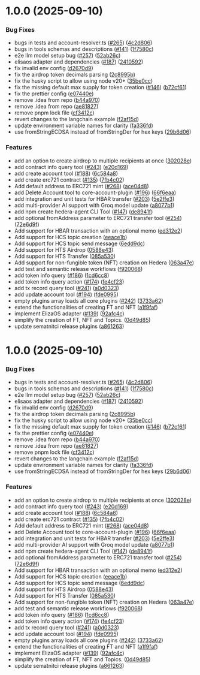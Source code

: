 # 1.0.0 (2025-09-10)


### Bug Fixes

* bugs in tests and account-resolver.ts ([#265](https://github.com/mmalik-al/hedera-agent-kit/issues/265)) ([4c2d806](https://github.com/mmalik-al/hedera-agent-kit/commit/4c2d8066e7b161a8e5a0a033bab32381a467a09a))
* bugs in tools schemas and descriptions ([#141](https://github.com/mmalik-al/hedera-agent-kit/issues/141)) ([1f7580c](https://github.com/mmalik-al/hedera-agent-kit/commit/1f7580cd98ca15833d10ae54688db508b7960768))
* e2e llm model setup bug ([#257](https://github.com/mmalik-al/hedera-agent-kit/issues/257)) ([52ab26c](https://github.com/mmalik-al/hedera-agent-kit/commit/52ab26ca46f42a4eb3287e660d09c4fe960bf987))
* elisaos adapter and dependencies ([#187](https://github.com/mmalik-al/hedera-agent-kit/issues/187)) ([2410592](https://github.com/mmalik-al/hedera-agent-kit/commit/241059278b59dfd67f1f9bf571d320e520b932b8))
* fix invalid env config ([d2670d9](https://github.com/mmalik-al/hedera-agent-kit/commit/d2670d9117afacbe8e47c3ce05e0847d3fe56510))
* fix the airdrop token decimals parsing ([2c8995b](https://github.com/mmalik-al/hedera-agent-kit/commit/2c8995bb81792cd4929c3c0193495ee2b887039d))
* fix the husky script to allow using node v20+ ([35be0cc](https://github.com/mmalik-al/hedera-agent-kit/commit/35be0ccb28d9e3eeb5d5320e934962f3353f9677))
* fix the missing default max supply for token creation ([#146](https://github.com/mmalik-al/hedera-agent-kit/issues/146)) ([b72cf61](https://github.com/mmalik-al/hedera-agent-kit/commit/b72cf615cded50f36e10e412b59b83acdab5de5a))
* fix the prettier config ([e07440e](https://github.com/mmalik-al/hedera-agent-kit/commit/e07440e413c6d3dcb965787ec191e4bed6d961fd))
* remove .idea from repo ([b44a970](https://github.com/mmalik-al/hedera-agent-kit/commit/b44a970986084135f0ebe7caf6374f8b6ca97200))
* remove .idea from repo ([ae81827](https://github.com/mmalik-al/hedera-agent-kit/commit/ae818277aa412837f48f0f5cfdfd3a47122ea99a))
* remove pnpm lock file ([cf3412c](https://github.com/mmalik-al/hedera-agent-kit/commit/cf3412c985cdff5550d05a92c79e2112742903d7))
* revert changes to the langchain example ([f2af15d](https://github.com/mmalik-al/hedera-agent-kit/commit/f2af15db558196e2aface6c3280e3e0d4927b422))
* update environment variable names for clarity ([fa336fd](https://github.com/mmalik-al/hedera-agent-kit/commit/fa336fd179b107e8325b9a05cb342f8af83e14d0))
* use fromStringECDSA instead of fromStringDer for hex keys ([29b6d06](https://github.com/mmalik-al/hedera-agent-kit/commit/29b6d0672d7f03721766096e11eb276bd2a3be16))


### Features

* add an option to create airdrop to multiple recipients at once ([302028e](https://github.com/mmalik-al/hedera-agent-kit/commit/302028ea4ed2b9587e50638bee9295441740fe74))
* add contract info query tool ([#243](https://github.com/mmalik-al/hedera-agent-kit/issues/243)) ([e20d169](https://github.com/mmalik-al/hedera-agent-kit/commit/e20d169725f1234126084590a8063ad89b487b48))
* add create account tool ([#188](https://github.com/mmalik-al/hedera-agent-kit/issues/188)) ([6c584a8](https://github.com/mmalik-al/hedera-agent-kit/commit/6c584a8cee679e909d164af34135f6764490398c))
* add create erc721 contract ([#135](https://github.com/mmalik-al/hedera-agent-kit/issues/135)) ([7fb4c02](https://github.com/mmalik-al/hedera-agent-kit/commit/7fb4c027c55559e0b00c088b6e249add80abde16))
* Add default address to ERC721 mint ([#268](https://github.com/mmalik-al/hedera-agent-kit/issues/268)) ([ace04d8](https://github.com/mmalik-al/hedera-agent-kit/commit/ace04d896f748d6822424524c0ad061b72b224ea))
* add Delete Account tool to core-account-plugin ([#196](https://github.com/mmalik-al/hedera-agent-kit/issues/196)) ([66f6eaa](https://github.com/mmalik-al/hedera-agent-kit/commit/66f6eaa8105beade68c103d379a49c5d61953b4d))
* add integration and unit tests for HBAR transfer ([#203](https://github.com/mmalik-al/hedera-agent-kit/issues/203)) ([5e2ffe3](https://github.com/mmalik-al/hedera-agent-kit/commit/5e2ffe3c2d89584df155a9f6d5697b5cfabcfa85))
* add multi-provider AI support with Groq model update ([a8077b1](https://github.com/mmalik-al/hedera-agent-kit/commit/a8077b176e74a31b9897d895012c0de4296512fa))
* add npm create hedera-agent CLI Tool ([#147](https://github.com/mmalik-al/hedera-agent-kit/issues/147)) ([de8941f](https://github.com/mmalik-al/hedera-agent-kit/commit/de8941f5e6a38b740e866bbd8ac7b781b4f041bc))
* add optional fromAddress parameter to ERC721 transfer tool ([#254](https://github.com/mmalik-al/hedera-agent-kit/issues/254)) ([72e6d9f](https://github.com/mmalik-al/hedera-agent-kit/commit/72e6d9f468a34ee198b2c23d1c03cb626b599167))
* Add support for HBAR transaction with an optional memo ([ed312e2](https://github.com/mmalik-al/hedera-agent-kit/commit/ed312e29b556c18b50a7220c02a8ea6e42a98bed))
* Add support for HCS topic creation ([eeace1b](https://github.com/mmalik-al/hedera-agent-kit/commit/eeace1b0dc25a2c9b33cf2c4eab9d43b6f2bf1d4))
* Add support for HCS topic send message ([6edd9dc](https://github.com/mmalik-al/hedera-agent-kit/commit/6edd9dcddf86c72af41354ac0378d6e850280d16))
* Add support for HTS Airdrop ([0588e43](https://github.com/mmalik-al/hedera-agent-kit/commit/0588e430ca25435fe06d38c951947a96642188f9))
* Add support for HTS Transfer ([085a530](https://github.com/mmalik-al/hedera-agent-kit/commit/085a5305770845d9b09fc3901c64fc8c7c4417f6))
* Add support for non-fungible token (NFT) creation on Hedera ([063a47e](https://github.com/mmalik-al/hedera-agent-kit/commit/063a47ec76974712356a7d1feff3d84e092da579))
* add test and semantic release workflows ([f920068](https://github.com/mmalik-al/hedera-agent-kit/commit/f9200680d987f815a53d891c634c1502544c9c80))
* add token info query ([#186](https://github.com/mmalik-al/hedera-agent-kit/issues/186)) ([1cd6cc8](https://github.com/mmalik-al/hedera-agent-kit/commit/1cd6cc811098105b390468a240de703725b56e7b))
* add token info query action ([#174](https://github.com/mmalik-al/hedera-agent-kit/issues/174)) ([fe4cf23](https://github.com/mmalik-al/hedera-agent-kit/commit/fe4cf23b4003998f1cf824e9b38bc7002e847e25))
* add tx record query tool ([#241](https://github.com/mmalik-al/hedera-agent-kit/issues/241)) ([a0d0323](https://github.com/mmalik-al/hedera-agent-kit/commit/a0d03231b4a86771e2dc7b6d01816bed5bac8ec4))
* add update account tool ([#194](https://github.com/mmalik-al/hedera-agent-kit/issues/194)) ([fde0995](https://github.com/mmalik-al/hedera-agent-kit/commit/fde09958e66733138285814b0a165d92b1012d4d))
* empty plugins array loads all core plugins ([#242](https://github.com/mmalik-al/hedera-agent-kit/issues/242)) ([3733a62](https://github.com/mmalik-al/hedera-agent-kit/commit/3733a6200d316ad7e5341746e9206cf833399119))
* extend the functionalities of creating FT and NFT ([a1f9faf](https://github.com/mmalik-al/hedera-agent-kit/commit/a1f9faf2aefac00f85d35ddef3b4cb609a8e7ae4))
* implement ElizaOS adapter ([#139](https://github.com/mmalik-al/hedera-agent-kit/issues/139)) ([92afc4c](https://github.com/mmalik-al/hedera-agent-kit/commit/92afc4c8c7957ca1c9373a0b43c44d962770ef14))
* simplify the creation of FT, NFT and Topics. ([0d49d85](https://github.com/mmalik-al/hedera-agent-kit/commit/0d49d8559d312e82ee073139dee63059162bcf4c))
* update sematnitci release plugins ([a861263](https://github.com/mmalik-al/hedera-agent-kit/commit/a861263f69dd88be14feafd60f65e7f584dd4e62))

# 1.0.0 (2025-09-10)


### Bug Fixes

* bugs in tests and account-resolver.ts ([#265](https://github.com/mmalik-al/hedera-agent-kit/issues/265)) ([4c2d806](https://github.com/mmalik-al/hedera-agent-kit/commit/4c2d8066e7b161a8e5a0a033bab32381a467a09a))
* bugs in tools schemas and descriptions ([#141](https://github.com/mmalik-al/hedera-agent-kit/issues/141)) ([1f7580c](https://github.com/mmalik-al/hedera-agent-kit/commit/1f7580cd98ca15833d10ae54688db508b7960768))
* e2e llm model setup bug ([#257](https://github.com/mmalik-al/hedera-agent-kit/issues/257)) ([52ab26c](https://github.com/mmalik-al/hedera-agent-kit/commit/52ab26ca46f42a4eb3287e660d09c4fe960bf987))
* elisaos adapter and dependencies ([#187](https://github.com/mmalik-al/hedera-agent-kit/issues/187)) ([2410592](https://github.com/mmalik-al/hedera-agent-kit/commit/241059278b59dfd67f1f9bf571d320e520b932b8))
* fix invalid env config ([d2670d9](https://github.com/mmalik-al/hedera-agent-kit/commit/d2670d9117afacbe8e47c3ce05e0847d3fe56510))
* fix the airdrop token decimals parsing ([2c8995b](https://github.com/mmalik-al/hedera-agent-kit/commit/2c8995bb81792cd4929c3c0193495ee2b887039d))
* fix the husky script to allow using node v20+ ([35be0cc](https://github.com/mmalik-al/hedera-agent-kit/commit/35be0ccb28d9e3eeb5d5320e934962f3353f9677))
* fix the missing default max supply for token creation ([#146](https://github.com/mmalik-al/hedera-agent-kit/issues/146)) ([b72cf61](https://github.com/mmalik-al/hedera-agent-kit/commit/b72cf615cded50f36e10e412b59b83acdab5de5a))
* fix the prettier config ([e07440e](https://github.com/mmalik-al/hedera-agent-kit/commit/e07440e413c6d3dcb965787ec191e4bed6d961fd))
* remove .idea from repo ([b44a970](https://github.com/mmalik-al/hedera-agent-kit/commit/b44a970986084135f0ebe7caf6374f8b6ca97200))
* remove .idea from repo ([ae81827](https://github.com/mmalik-al/hedera-agent-kit/commit/ae818277aa412837f48f0f5cfdfd3a47122ea99a))
* remove pnpm lock file ([cf3412c](https://github.com/mmalik-al/hedera-agent-kit/commit/cf3412c985cdff5550d05a92c79e2112742903d7))
* revert changes to the langchain example ([f2af15d](https://github.com/mmalik-al/hedera-agent-kit/commit/f2af15db558196e2aface6c3280e3e0d4927b422))
* update environment variable names for clarity ([fa336fd](https://github.com/mmalik-al/hedera-agent-kit/commit/fa336fd179b107e8325b9a05cb342f8af83e14d0))
* use fromStringECDSA instead of fromStringDer for hex keys ([29b6d06](https://github.com/mmalik-al/hedera-agent-kit/commit/29b6d0672d7f03721766096e11eb276bd2a3be16))


### Features

* add an option to create airdrop to multiple recipients at once ([302028e](https://github.com/mmalik-al/hedera-agent-kit/commit/302028ea4ed2b9587e50638bee9295441740fe74))
* add contract info query tool ([#243](https://github.com/mmalik-al/hedera-agent-kit/issues/243)) ([e20d169](https://github.com/mmalik-al/hedera-agent-kit/commit/e20d169725f1234126084590a8063ad89b487b48))
* add create account tool ([#188](https://github.com/mmalik-al/hedera-agent-kit/issues/188)) ([6c584a8](https://github.com/mmalik-al/hedera-agent-kit/commit/6c584a8cee679e909d164af34135f6764490398c))
* add create erc721 contract ([#135](https://github.com/mmalik-al/hedera-agent-kit/issues/135)) ([7fb4c02](https://github.com/mmalik-al/hedera-agent-kit/commit/7fb4c027c55559e0b00c088b6e249add80abde16))
* Add default address to ERC721 mint ([#268](https://github.com/mmalik-al/hedera-agent-kit/issues/268)) ([ace04d8](https://github.com/mmalik-al/hedera-agent-kit/commit/ace04d896f748d6822424524c0ad061b72b224ea))
* add Delete Account tool to core-account-plugin ([#196](https://github.com/mmalik-al/hedera-agent-kit/issues/196)) ([66f6eaa](https://github.com/mmalik-al/hedera-agent-kit/commit/66f6eaa8105beade68c103d379a49c5d61953b4d))
* add integration and unit tests for HBAR transfer ([#203](https://github.com/mmalik-al/hedera-agent-kit/issues/203)) ([5e2ffe3](https://github.com/mmalik-al/hedera-agent-kit/commit/5e2ffe3c2d89584df155a9f6d5697b5cfabcfa85))
* add multi-provider AI support with Groq model update ([a8077b1](https://github.com/mmalik-al/hedera-agent-kit/commit/a8077b176e74a31b9897d895012c0de4296512fa))
* add npm create hedera-agent CLI Tool ([#147](https://github.com/mmalik-al/hedera-agent-kit/issues/147)) ([de8941f](https://github.com/mmalik-al/hedera-agent-kit/commit/de8941f5e6a38b740e866bbd8ac7b781b4f041bc))
* add optional fromAddress parameter to ERC721 transfer tool ([#254](https://github.com/mmalik-al/hedera-agent-kit/issues/254)) ([72e6d9f](https://github.com/mmalik-al/hedera-agent-kit/commit/72e6d9f468a34ee198b2c23d1c03cb626b599167))
* Add support for HBAR transaction with an optional memo ([ed312e2](https://github.com/mmalik-al/hedera-agent-kit/commit/ed312e29b556c18b50a7220c02a8ea6e42a98bed))
* Add support for HCS topic creation ([eeace1b](https://github.com/mmalik-al/hedera-agent-kit/commit/eeace1b0dc25a2c9b33cf2c4eab9d43b6f2bf1d4))
* Add support for HCS topic send message ([6edd9dc](https://github.com/mmalik-al/hedera-agent-kit/commit/6edd9dcddf86c72af41354ac0378d6e850280d16))
* Add support for HTS Airdrop ([0588e43](https://github.com/mmalik-al/hedera-agent-kit/commit/0588e430ca25435fe06d38c951947a96642188f9))
* Add support for HTS Transfer ([085a530](https://github.com/mmalik-al/hedera-agent-kit/commit/085a5305770845d9b09fc3901c64fc8c7c4417f6))
* Add support for non-fungible token (NFT) creation on Hedera ([063a47e](https://github.com/mmalik-al/hedera-agent-kit/commit/063a47ec76974712356a7d1feff3d84e092da579))
* add test and semantic release workflows ([f920068](https://github.com/mmalik-al/hedera-agent-kit/commit/f9200680d987f815a53d891c634c1502544c9c80))
* add token info query ([#186](https://github.com/mmalik-al/hedera-agent-kit/issues/186)) ([1cd6cc8](https://github.com/mmalik-al/hedera-agent-kit/commit/1cd6cc811098105b390468a240de703725b56e7b))
* add token info query action ([#174](https://github.com/mmalik-al/hedera-agent-kit/issues/174)) ([fe4cf23](https://github.com/mmalik-al/hedera-agent-kit/commit/fe4cf23b4003998f1cf824e9b38bc7002e847e25))
* add tx record query tool ([#241](https://github.com/mmalik-al/hedera-agent-kit/issues/241)) ([a0d0323](https://github.com/mmalik-al/hedera-agent-kit/commit/a0d03231b4a86771e2dc7b6d01816bed5bac8ec4))
* add update account tool ([#194](https://github.com/mmalik-al/hedera-agent-kit/issues/194)) ([fde0995](https://github.com/mmalik-al/hedera-agent-kit/commit/fde09958e66733138285814b0a165d92b1012d4d))
* empty plugins array loads all core plugins ([#242](https://github.com/mmalik-al/hedera-agent-kit/issues/242)) ([3733a62](https://github.com/mmalik-al/hedera-agent-kit/commit/3733a6200d316ad7e5341746e9206cf833399119))
* extend the functionalities of creating FT and NFT ([a1f9faf](https://github.com/mmalik-al/hedera-agent-kit/commit/a1f9faf2aefac00f85d35ddef3b4cb609a8e7ae4))
* implement ElizaOS adapter ([#139](https://github.com/mmalik-al/hedera-agent-kit/issues/139)) ([92afc4c](https://github.com/mmalik-al/hedera-agent-kit/commit/92afc4c8c7957ca1c9373a0b43c44d962770ef14))
* simplify the creation of FT, NFT and Topics. ([0d49d85](https://github.com/mmalik-al/hedera-agent-kit/commit/0d49d8559d312e82ee073139dee63059162bcf4c))
* update sematnitci release plugins ([a861263](https://github.com/mmalik-al/hedera-agent-kit/commit/a861263f69dd88be14feafd60f65e7f584dd4e62))
